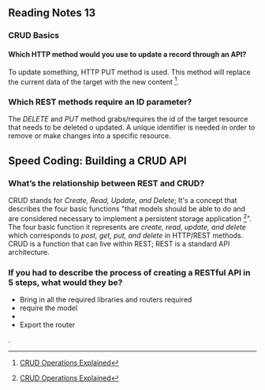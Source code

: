 ## Reading Notes 13

### CRUD Basics

#### Which HTTP method would you use to update a record through an API?

To update something, HTTP PUT method is used. This method will replace the current data of the target with the new content [^1].

### Which REST methods require an ID parameter?

The *DELETE* and *PUT* method grabs/requires the id of the target resource that needs to be deleted o updated. A unique identifier is needed in order to remove or make changes into a specific resource.

## Speed Coding: Building a CRUD API

### What’s the relationship between REST and CRUD?

CRUD stands for *Create, Read, Update, and Delete*; It's a concept that describes the four basic functions "that models should be able to do and are considered necessary to implement a persistent storage application [^1]". The four basic function it represents are *create, read, update, and delete* which corresponds to *post, get, put, and delete* in HTTP/REST methods. CRUD is a function that can live within REST; REST is a standard API architecture.

### If you had to describe the process of creating a RESTful API in 5 steps, what would they be?

- Bring in all the required libraries and routers required
- require the model
- 
- Export the router

.
[^1]: [CRUD Operations Explained](https://medium.com/geekculture/crud-operations-explained-2a44096e9c88)
